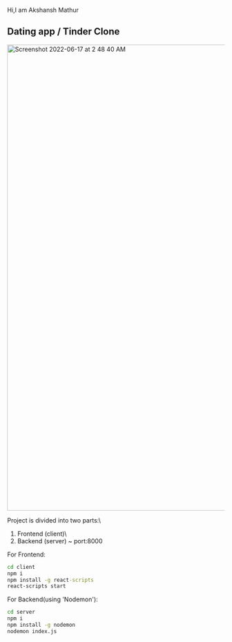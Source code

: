 Hi,I am Akshansh Mathur

## Dating app / Tinder Clone
<img width="1080" alt="Screenshot 2022-06-17 at 2 48 40 AM" src="https://user-images.githubusercontent.com/52257320/174170829-8aabeae6-c430-44a0-9e32-18c432bf8f21.png">

Project is divided into two parts:\
1. Frontend (client)\
2. Backend (server) ~ port:8000

For Frontend:

```bat
cd client
npm i
npm install -g react-scripts
react-scripts start
```

For Backend(using 'Nodemon'):

```bash
cd server
npm i
npm install -g nodemon
nodemon index.js
```
